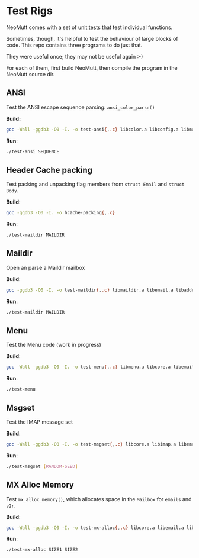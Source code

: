 # Test Rigs

NeoMutt comes with a set of [unit tests](https://github.com/neomutt/neomutt-test-files)
that test individual functions.

Sometimes, though, it's helpful to test the behaviour of large blocks of code.
This repo contains three programs to do just that.

They were useful once; they may not be useful again :-)

For each of them, first build NeoMutt, then compile the program in the NeoMutt
source dir.

## ANSI

Test the ANSI escape sequence parsing: `ansi_color_parse()`

**Build:**
```sh
gcc -Wall -ggdb3 -O0 -I. -o test-ansi{,.c} libcolor.a libconfig.a libmutt.a -lpcre2-8 -lncursesw
```
    
**Run**:
```sh
./test-ansi SEQUENCE
```

## Header Cache packing

Test packing and unpacking flag members from `struct Email` and `struct Body`.

**Build**:
```sh
gcc -ggdb3 -O0 -I. -o hcache-packing{,.c}
```

**Run**:
```sh
./test-maildir MAILDIR
```

## Maildir

Open an parse a Maildir mailbox

**Build**:
```sh
gcc -ggdb3 -O0 -I. -o test-maildir{,.c} libmaildir.a libemail.a libaddress.a libcore.a libconfig.a libmutt.a -lidn2
```

**Run**:
```sh
./test-maildir MAILDIR
```

## Menu

Test the Menu code (work in progress)

**Build**:
```sh
gcc -Wall -ggdb3 -O0 -I. -o test-menu{,.c} libmenu.a libcore.a libemail.a libconfig.a libaddress.a libmutt.a -lidn2
```

**Run**:
```sh
./test-menu
```

## Msgset

Test the IMAP message set

**Build**:
```sh
gcc -Wall -ggdb3 -O0 -I. -o test-msgset{,.c} libcore.a libimap.a libemail.a libaddress.a libconfig.a libmutt.a -lidn2 -lpcre2-8
```

**Run**:
```sh
./test-msgset [RANDOM-SEED]
```

## MX Alloc Memory

Test `mx_alloc_memory()`, which allocates space in the `Mailbox` for `emails` and `v2r`.

**Build**:
```sh
gcc -Wall -ggdb3 -O0 -I. -o test-mx-alloc{,.c} libcore.a libemail.a libaddress.a libconfig.a libmutt.a -lpcre2-8 -lidn2
```

**Run**:
```sh
./test-mx-alloc SIZE1 SIZE2
```
